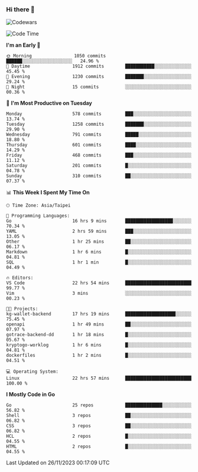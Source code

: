 ### Hi there 👋

![Codewars](https://www.codewars.com/users/omegaatt36/badges/small)

<!--START_SECTION:waka-->
![Code Time](http://img.shields.io/badge/Code%20Time-1%2C987%20hrs%2045%20mins-blue)

**I'm an Early 🐤** 

```text
🌞 Morning                1050 commits        ██████░░░░░░░░░░░░░░░░░░░   24.96 % 
🌆 Daytime                1912 commits        ███████████░░░░░░░░░░░░░░   45.45 % 
🌃 Evening                1230 commits        ███████░░░░░░░░░░░░░░░░░░   29.24 % 
🌙 Night                  15 commits          ░░░░░░░░░░░░░░░░░░░░░░░░░   00.36 % 
```
📅 **I'm Most Productive on Tuesday** 

```text
Monday                   578 commits         ███░░░░░░░░░░░░░░░░░░░░░░   13.74 % 
Tuesday                  1258 commits        ███████░░░░░░░░░░░░░░░░░░   29.90 % 
Wednesday                791 commits         █████░░░░░░░░░░░░░░░░░░░░   18.80 % 
Thursday                 601 commits         ████░░░░░░░░░░░░░░░░░░░░░   14.29 % 
Friday                   468 commits         ███░░░░░░░░░░░░░░░░░░░░░░   11.12 % 
Saturday                 201 commits         █░░░░░░░░░░░░░░░░░░░░░░░░   04.78 % 
Sunday                   310 commits         ██░░░░░░░░░░░░░░░░░░░░░░░   07.37 % 
```


📊 **This Week I Spent My Time On** 

```text
🕑︎ Time Zone: Asia/Taipei

💬 Programming Languages: 
Go                       16 hrs 9 mins       ██████████████████░░░░░░░   70.34 % 
YAML                     2 hrs 59 mins       ███░░░░░░░░░░░░░░░░░░░░░░   13.05 % 
Other                    1 hr 25 mins        ██░░░░░░░░░░░░░░░░░░░░░░░   06.17 % 
Markdown                 1 hr 6 mins         █░░░░░░░░░░░░░░░░░░░░░░░░   04.81 % 
SQL                      1 hr 1 min          █░░░░░░░░░░░░░░░░░░░░░░░░   04.49 % 

🔥 Editors: 
VS Code                  22 hrs 54 mins      █████████████████████████   99.77 % 
Vim                      3 mins              ░░░░░░░░░░░░░░░░░░░░░░░░░   00.23 % 

🐱‍💻 Projects: 
kg-wallet-backend        17 hrs 19 mins      ███████████████████░░░░░░   75.45 % 
openapi                  1 hr 49 mins        ██░░░░░░░░░░░░░░░░░░░░░░░   07.97 % 
gotrace-backend-dd       1 hr 18 mins        █░░░░░░░░░░░░░░░░░░░░░░░░   05.67 % 
kryptogo-worklog         1 hr 6 mins         █░░░░░░░░░░░░░░░░░░░░░░░░   04.81 % 
dockerfiles              1 hr 2 mins         █░░░░░░░░░░░░░░░░░░░░░░░░   04.51 % 

💻 Operating System: 
Linux                    22 hrs 57 mins      █████████████████████████   100.00 % 
```

**I Mostly Code in Go** 

```text
Go                       25 repos            ██████████████░░░░░░░░░░░   56.82 % 
Shell                    3 repos             ██░░░░░░░░░░░░░░░░░░░░░░░   06.82 % 
CSS                      3 repos             ██░░░░░░░░░░░░░░░░░░░░░░░   06.82 % 
HCL                      2 repos             █░░░░░░░░░░░░░░░░░░░░░░░░   04.55 % 
HTML                     2 repos             █░░░░░░░░░░░░░░░░░░░░░░░░   04.55 % 
```




 Last Updated on 26/11/2023 00:17:09 UTC
<!--END_SECTION:waka-->

<!--
**omegaatt36/omegaatt36** is a ✨ _special_ ✨ repository because its `README.md` (this file) appears on your GitHub profile.

Here are some ideas to get you started:

- 🔭 I’m currently working on ...
- 🌱 I’m currently learning ...
- 👯 I’m looking to collaborate on ...
- 🤔 I’m looking for help with ...
- 💬 Ask me about ...
- 📫 How to reach me: ...
- 😄 Pronouns: ...
- ⚡ Fun fact: ...
-->
